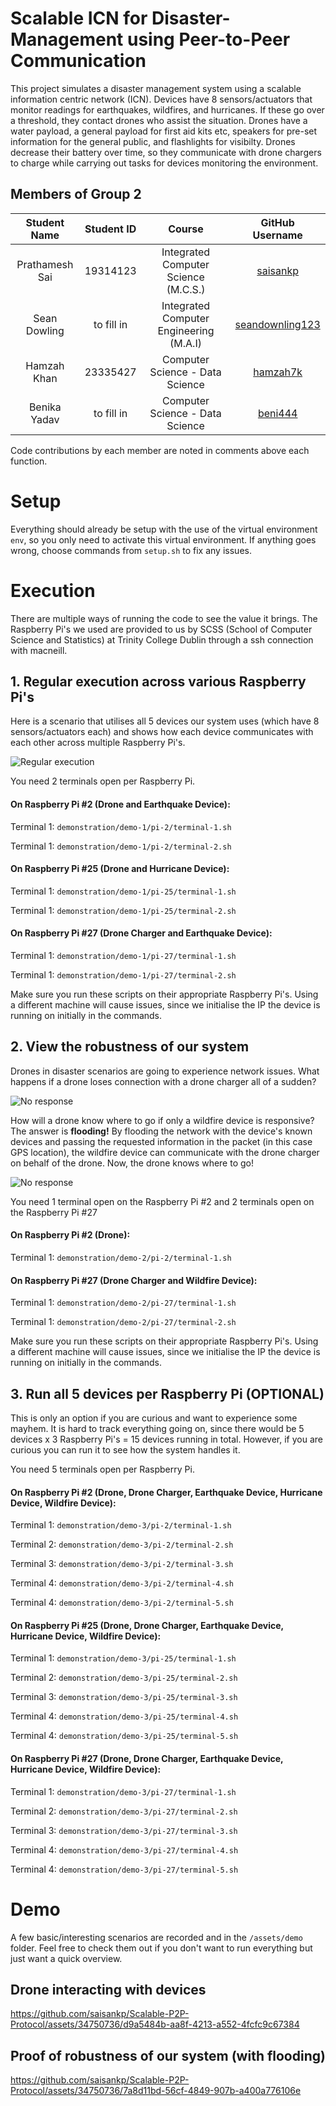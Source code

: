 # Scalable ICN for Disaster-Management using Peer-to-Peer Communication

This project simulates a disaster management system using a scalable information centric network (ICN). Devices have 8 sensors/actuators that monitor readings for earthquakes, wildfires, and hurricanes. If these go over a threshold, they contact drones who assist the situation. Drones have a water payload, a general payload for first aid kits etc, speakers for pre-set information for the general public, and flashlights for visibilty. Drones decrease their battery over time, so they communicate with drone chargers to charge while carrying out tasks for devices monitoring the environment.

## Members of Group 2

|    Student Name    | Student ID |                Course                |      GitHub Username       |
|:------------------:|:----------:|:------------------------------------:|:--------------------------:|
|   Prathamesh Sai   |  19314123  | Integrated Computer Science (M.C.S.) |    [saisankp][saisankp]    |
|     Sean Dowling   |  to fill in  | Integrated Computer Engineering (M.A.I)      |    [seandownling123][seandownling123]      |
|     Hamzah Khan    |  23335427  | Computer Science - Data Science      |    [hamzah7k][hakhan]      |
|     Benika Yadav    |  to fill in  | Computer Science - Data Science      |    [beni444][beni444]      |

Code contributions by each member are noted in comments above each function.

# Setup
Everything should already be setup with the use of the virtual environment `env`, so you only need to activate this virtual environment. If anything goes wrong, choose commands from `setup.sh` to fix any issues.

# Execution
There are multiple ways of running the code to see the value it brings. The Raspberry Pi's we used are provided to us by SCSS (School of Computer Science and Statistics) at Trinity College Dublin through a ssh connection with macneill.

## 1. Regular execution across various Raspberry Pi's
Here is a scenario that utilises all 5 devices our system uses (which have 8 sensors/actuators each) and shows how each device communicates with each other across multiple Raspberry Pi's.

![Regular execution](assets/img/regular-execution.png)

You need 2 terminals open per Raspberry Pi. 

#### On Raspberry Pi #2 (Drone and Earthquake Device):

Terminal 1: `demonstration/demo-1/pi-2/terminal-1.sh`

Terminal 1: `demonstration/demo-1/pi-2/terminal-2.sh`

#### On Raspberry Pi #25 (Drone and Hurricane Device):

Terminal 1: `demonstration/demo-1/pi-25/terminal-1.sh`

Terminal 1: `demonstration/demo-1/pi-25/terminal-2.sh`

#### On Raspberry Pi #27 (Drone Charger and Earthquake Device):

Terminal 1: `demonstration/demo-1/pi-27/terminal-1.sh`

Terminal 1: `demonstration/demo-1/pi-27/terminal-2.sh`

Make sure you run these scripts on their appropriate Raspberry Pi's. Using a different machine will cause issues, since we initialise the IP the device is running on initially in the commands.

## 2. View the robustness of our system
Drones in disaster scenarios are going to experience network issues. What happens if a drone loses connection with a drone charger all of a sudden? 

![No response](assets/img/no-response.png)

How will a drone know where to go if only a wildfire device is responsive? The answer is **flooding!** By flooding the network with the device's known devices and passing the requested information in the packet (in this case GPS location), the wildfire device can communicate with the drone charger on behalf of the drone. Now, the drone knows where to go!

![No response](assets/img/flooding.png)

You need 1 terminal open on the Raspberry Pi #2 and 2 terminals open on the Raspberry Pi #27

#### On Raspberry Pi #2 (Drone):

Terminal 1: `demonstration/demo-2/pi-2/terminal-1.sh`

#### On Raspberry Pi #27 (Drone Charger and Wildfire Device):

Terminal 1: `demonstration/demo-2/pi-27/terminal-1.sh`

Terminal 1: `demonstration/demo-2/pi-27/terminal-2.sh`

Make sure you run these scripts on their appropriate Raspberry Pi's. Using a different machine will cause issues, since we initialise the IP the device is running on initially in the commands.

## 3. Run all 5 devices per Raspberry Pi (OPTIONAL)
This is only an option if you are curious and want to experience some mayhem. It is hard to track everything going on, since there would be 5 devices x 3 Raspberry Pi's = 15 devices running in total. However, if you are curious you can run it to see how the system handles it.

You need 5 terminals open per Raspberry Pi.

#### On Raspberry Pi #2 (Drone, Drone Charger, Earthquake Device, Hurricane Device, Wildfire Device):

Terminal 1: `demonstration/demo-3/pi-2/terminal-1.sh`

Terminal 2: `demonstration/demo-3/pi-2/terminal-2.sh`

Terminal 3: `demonstration/demo-3/pi-2/terminal-3.sh`

Terminal 4: `demonstration/demo-3/pi-2/terminal-4.sh`

Terminal 4: `demonstration/demo-3/pi-2/terminal-5.sh`

#### On Raspberry Pi #25 (Drone, Drone Charger, Earthquake Device, Hurricane Device, Wildfire Device):

Terminal 1: `demonstration/demo-3/pi-25/terminal-1.sh`

Terminal 2: `demonstration/demo-3/pi-25/terminal-2.sh`

Terminal 3: `demonstration/demo-3/pi-25/terminal-3.sh`

Terminal 4: `demonstration/demo-3/pi-25/terminal-4.sh`

Terminal 4: `demonstration/demo-3/pi-25/terminal-5.sh`

#### On Raspberry Pi #27 (Drone, Drone Charger, Earthquake Device, Hurricane Device, Wildfire Device):

Terminal 1: `demonstration/demo-3/pi-27/terminal-1.sh`

Terminal 2: `demonstration/demo-3/pi-27/terminal-2.sh`

Terminal 3: `demonstration/demo-3/pi-27/terminal-3.sh`

Terminal 4: `demonstration/demo-3/pi-27/terminal-4.sh`

Terminal 4: `demonstration/demo-3/pi-27/terminal-5.sh`


# Demo
A few basic/interesting scenarios are recorded and in the `/assets/demo` folder. Feel free to check them out if you don't want to run everything but just want a quick overview.
## Drone interacting with devices
https://github.com/saisankp/Scalable-P2P-Protocol/assets/34750736/d9a5484b-aa8f-4213-a552-4fcfc9c67384

## Proof of robustness of our system (with flooding)
https://github.com/saisankp/Scalable-P2P-Protocol/assets/34750736/7a8d11bd-56cf-4849-907b-a400a776106e

[saisankp]: https://github.com/saisankp
[seandownling123]: https://github.com/Seandowling123
[hakhan]: https://github.com/hamzah7k
[beni444]: https://github.com/beni444
